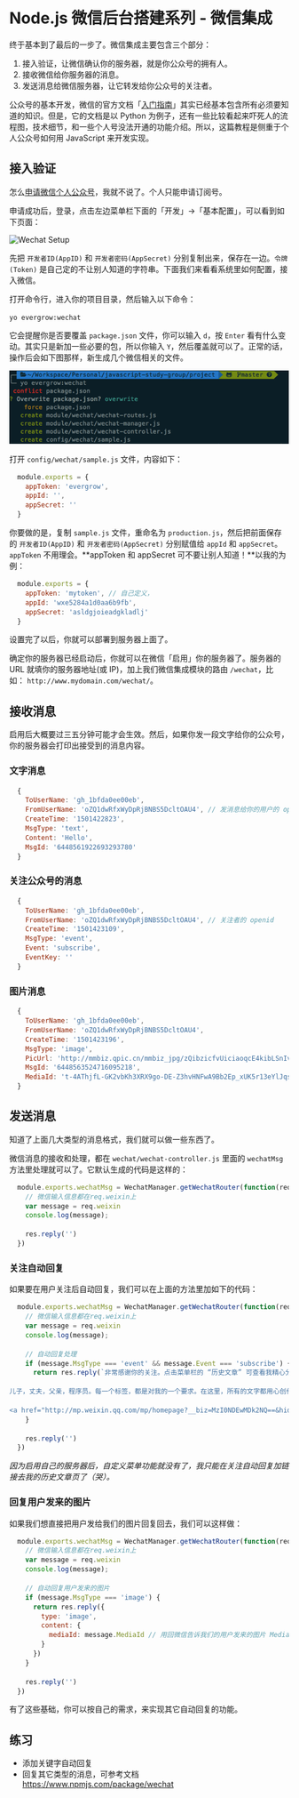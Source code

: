 # Node.js 微信后台搭建系列 - 微信集成

终于基本到了最后的一步了。微信集成主要包含三个部分：  

1. 接入验证，让微信确认你的服务器，就是你公众号的拥有人。  
2. 接收微信给你服务器的消息。  
3. 发送消息给微信服务器，让它转发给你公众号的关注者。  

公众号的基本开发，微信的官方文档「[入门指南][]」其实已经基本包含所有必须要知道的知识。但是，它的文档是以 Python 为例子，还有一些比较看起来吓死人的流程图，技术细节，和一些个人号没法开通的功能介绍。所以，这篇教程是侧重于个人公众号如何用 JavaScript 来开发实现。  

[入门指南]: https://mp.weixin.qq.com/wiki?t=resource/res_main&id=mp1472017492_58YV5


## 接入验证

[申请微信个人公众号]: https://mp.weixin.qq.com/cgi-bin/loginpage?t=wxm2-login&lang=zh_CN

怎么[申请微信个人公众号][]，我就不说了。个人只能申请订阅号。  

申请成功后，登录，点击左边菜单栏下面的「开发」->「基本配置」，可以看到如下页面：  

![Wechat Setup](./images/11-wechat-setup.png)

先把 `开发者ID(AppID)` 和 `开发者密码(AppSecret)` 分别复制出来，保存在一边。`令牌(Token)` 是自己定的不让别人知道的字符串。下面我们来看看系统里如何配置，接入微信。  

打开命令行，进入你的项目目录，然后输入以下命令：  

`yo evergrow:wechat`  

它会提醒你是否要覆盖 `package.json` 文件，你可以输入 `d`，按 `Enter` 看有什么变动。其实只是新加一些必要的包，所以你输入 `Y`，然后覆盖就可以了。正常的话，操作后会如下图那样，新生成几个微信相关的文件。  

![Wechat Module Generation](./images/11-wechat-module-generation.png)

打开 `config/wechat/sample.js` 文件，内容如下：  

```javascript
  module.exports = {
    appToken: 'evergrow',
    appId: '',
    appSecret: ''
  }
```

你要做的是，复制 `sample.js` 文件，重命名为 `production.js`，然后把前面保存的 `开发者ID(AppID)` 和 `开发者密码(AppSecret)` 分别赋值给 `appId` 和 `appSecret`。`appToken` 不用理会。**appToken 和 appSecret 可不要让别人知道！**以我的为例：  

```javascript
  module.exports = {
    appToken: 'mytoken', // 自己定义，
    appId: 'wxe5284a1d0aa6b9fb',
    appSecret: 'asldgjoieadgkladlj'
  }
```

设置完了以后，你就可以部署到服务器上面了。  

确定你的服务器已经启动后，你就可以在微信「启用」你的服务器了。服务器的 URL 就填你的服务器地址(或 IP)，加上我们微信集成模块的路由 `/wechat`，比如： `http://www.mydomain.com/wechat/`。  


## 接收消息

启用后大概要过三五分钟可能才会生效。然后，如果你发一段文字给你的公众号，你的服务器会打印出接受到的消息内容。  

### 文字消息

```javascript
  {
    ToUserName: 'gh_1bfda0ee00eb',
    FromUserName: 'oZQ1dwRfxWyDpRjBNBS5DcltOAU4', // 发消息给你的用户的 openid
    CreateTime: '1501422823',
    MsgType: 'text',
    Content: 'Hello',
    MsgId: '6448561922693293780'
  }
```

### 关注公众号的消息  

```javascript
  {
    ToUserName: 'gh_1bfda0ee00eb',
    FromUserName: 'oZQ1dwRfxWyDpRjBNBS5DcltOAU4', // 关注者的 openid
    CreateTime: '1501423109',
    MsgType: 'event',
    Event: 'subscribe',
    EventKey: ''
  }
```

### 图片消息

```javascript
  {
    ToUserName: 'gh_1bfda0ee00eb',
    FromUserName: 'oZQ1dwRfxWyDpRjBNBS5DcltOAU4',
    CreateTime: '1501423196',
    MsgType: 'image',
    PicUrl: 'http://mmbiz.qpic.cn/mmbiz_jpg/zQibzicfvUiciaoqcE4kibLSnIvGs2SI0g5zHSnUQFeXvom1SHLEAHK8csInU7jXodQaG1ScxibfwkSG7MEK09xyukTQ/0',
    MsgId: '6448563524716095218',
    MediaId: 't-4AThjfL-GK2vbKh3XRX9go-DE-Z3hvHNFwA9Bb2Ep_xUK5r13eYlJqsD8FLqqw'
  }
```

## 发送消息

知道了上面几大类型的消息格式，我们就可以做一些东西了。  

微信消息的接收和处理，都在 `wechat/wechat-controller.js` 里面的 `wechatMsg` 方法里处理就可以了。它默认生成的代码是这样的：  

```javascript
  module.exports.wechatMsg = WechatManager.getWechatRouter(function(req, res, next) {
    // 微信输入信息都在req.weixin上
    var message = req.weixin
    console.log(message);

    res.reply('')
  })
```

### 关注自动回复

如果要在用户关注后自动回复，我们可以在上面的方法里加如下的代码：  

```javascript
  module.exports.wechatMsg = WechatManager.getWechatRouter(function(req, res, next) {
    // 微信输入信息都在req.weixin上
    var message = req.weixin
    console.log(message);

    // 自动回复处理
    if (message.MsgType === 'event' && message.Event === 'subscribe') {
      return res.reply(`非常感谢你的关注。点击菜单栏的 “历史文章” 可查看我精心分类的文章列表。

儿子，丈夫，父亲，程序员。每一个标签，都是对我的一个要求。在这里，所有的文字都用心创作，记录了我在每一个标签下逐渐成长的经历和思考。希望某一篇文章，甚至某一句话，能与你产生共鸣。

<a href="http://mp.weixin.qq.com/mp/homepage?__biz=MzI0NDEwMDk2NQ==&hid=1&sn=b1cd332c53a573ea36c4a71e19f47539#wechat_redirect">历史文章</a>`)
    }

    res.reply('')
  })
```

_因为启用自己的服务器后，自定义菜单功能就没有了，我只能在关注自动回复加链接去我的历史文章页了（哭）。_


### 回复用户发来的图片

如果我们想直接把用户发给我们的图片回复回去，我们可以这样做：  

```javascript
  module.exports.wechatMsg = WechatManager.getWechatRouter(function(req, res, next) {
    // 微信输入信息都在req.weixin上
    var message = req.weixin
    console.log(message);

    // 自动回复用户发来的图片
    if (message.MsgType === 'image') {
      return res.reply({
        type: 'image',
        content: {
          mediaId: message.MediaId // 用回微信告诉我们的用户发来的图片 MediaId
        }
      })
    }

    res.reply('')
  })
```

有了这些基础，你可以按自己的需求，来实现其它自动回复的功能。  

## 练习

* 添加关键字自动回复  
* 回复其它类型的消息，可参考文档 https://www.npmjs.com/package/wechat  
